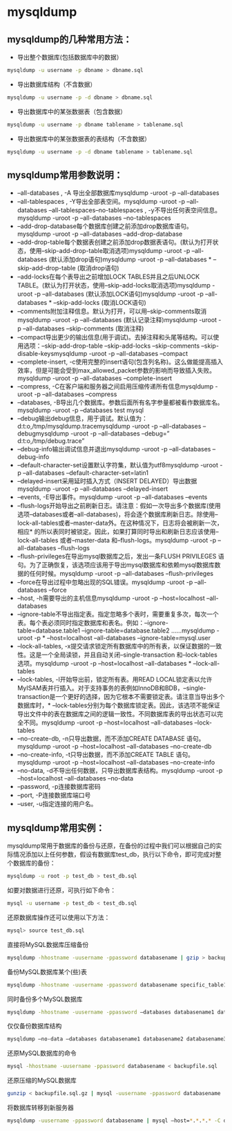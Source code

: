 # mysqldump

## mysqldump的几种常用方法：

* 导出整个数据库(包括数据库中的数据）

```sh
mysqldump -u username -p dbname > dbname.sql
```

* 导出数据库结构（不含数据）

```sh
mysqldump -u username -p -d dbname > dbname.sql
```

* 导出数据库中的某张数据表（包含数据）

```sh
mysqldump -u username -p dbname tablename > tablename.sql
```

* 导出数据库中的某张数据表的表结构（不含数据）

```sh
mysqldump -u username -p -d dbname tablename > tablename.sql
```

## mysqldump常用参数说明：

* –all-databases , -A 导出全部数据库mysqldump -uroot -p –all-databases
* –all-tablespaces , -Y导出全部表空间。mysqldump -uroot -p –all-databases –all-tablespaces–no-tablespaces , -y不导出任何表空间信息。mysqldump -uroot -p –all-databases –no-tablespaces
* –add-drop-database每个数据库创建之前添加drop数据库语句。mysqldump -uroot -p –all-databases –add-drop-database
* –add-drop-table每个数据表创建之前添加drop数据表语句。(默认为打开状态，使用–skip-add-drop-table取消选项)mysqldump -uroot -p –all-databases (默认添加drop语句)mysqldump -uroot -p –all-databases * –skip-add-drop-table (取消drop语句)
* –add-locks在每个表导出之前增加LOCK TABLES并且之后UNLOCK TABLE。(默认为打开状态，使用–skip-add-locks取消选项)mysqldump -uroot -p –all-databases (默认添加LOCK语句)mysqldump -uroot -p –all-databases * –skip-add-locks (取消LOCK语句)
* –comments附加注释信息。默认为打开，可以用–skip-comments取消mysqldump -uroot -p –all-databases (默认记录注释)mysqldump -uroot -p –all-databases –skip-comments (取消注释)
* –compact导出更少的输出信息(用于调试)。去掉注释和头尾等结构。可以使用选项：–skip-add-drop-table –skip-add-locks –skip-comments –skip-disable-keysmysqldump -uroot -p –all-databases –compact
* –complete-insert, -c使用完整的insert语句(包含列名称)。这么做能提高插入效率，但是可能会受到max_allowed_packet参数的影响而导致插入失败。mysqldump -uroot -p –all-databases –complete-insert
* –compress, -C在客户端和服务器之间启用压缩传递所有信息mysqldump -uroot -p –all-databases –compress
* –databases, -B导出几个数据库。参数后面所有名字参量都被看作数据库名。mysqldump -uroot -p –databases test mysql
* –debug输出debug信息，用于调试。默认值为：d:t:o,/tmp/mysqldump.tracemysqldump -uroot -p –all-databases –debugmysqldump -uroot -p –all-databases –debug=” d:t:o,/tmp/debug.trace”
* –debug-info输出调试信息并退出mysqldump -uroot -p –all-databases –debug-info
* –default-character-set设置默认字符集，默认值为utf8mysqldump -uroot -p –all-databases –default-character-set=latin1
* –delayed-insert采用延时插入方式（INSERT DELAYED）导出数据mysqldump -uroot -p –all-databases –delayed-insert
* –events, -E导出事件。mysqldump -uroot -p –all-databases –events
* –flush-logs开始导出之前刷新日志。请注意：假如一次导出多个数据库(使用选项–databases或者–all-databases)，将会逐个数据库刷新日志。除使用–lock-all-tables或者–master-data外。在这种情况下，日志将会被刷新一次，相应* 的所以表同时被锁定。因此，如果打算同时导出和刷新日志应该使用–lock-all-tables 或者–master-data 和–flush-logs。mysqldump -uroot -p –all-databases –flush-logs
* –flush-privileges在导出mysql数据库之后，发出一条FLUSH PRIVILEGES 语句。为了正确恢复，该选项应该用于导出mysql数据库和依赖mysql数据库数据的任何时候。mysqldump -uroot -p –all-databases –flush-privileges
* –force在导出过程中忽略出现的SQL错误。mysqldump -uroot -p –all-databases –force
* –host, -h需要导出的主机信息mysqldump -uroot -p –host=localhost –all-databases
* –ignore-table不导出指定表。指定忽略多个表时，需要重复多次，每次一个表。每个表必须同时指定数据库和表名。例如：–ignore-table=database.table1 –ignore-table=database.table2 ……mysqldump -uroot -p * –host=localhost –all-databases –ignore-table=mysql.user
* –lock-all-tables, -x提交请求锁定所有数据库中的所有表，以保证数据的一致性。这是一个全局读锁，并且自动关闭–single-transaction 和–lock-tables 选项。mysqldump -uroot -p –host=localhost –all-databases * –lock-all-tables
* –lock-tables, -l开始导出前，锁定所有表。用READ LOCAL锁定表以允许MyISAM表并行插入。对于支持事务的表例如InnoDB和BDB，–single-transaction是一个更好的选择，因为它根本不需要锁定表。请注意当导出多个数据库时，* –lock-tables分别为每个数据库锁定表。因此，该选项不能保证导出文件中的表在数据库之间的逻辑一致性。不同数据库表的导出状态可以完全不同。mysqldump -uroot -p –host=localhost –all-databases –lock-tables
* –no-create-db, -n只导出数据，而不添加CREATE DATABASE 语句。mysqldump -uroot -p –host=localhost –all-databases –no-create-db
* –no-create-info, -t只导出数据，而不添加CREATE TABLE 语句。mysqldump -uroot -p –host=localhost –all-databases –no-create-info
* –no-data, -d不导出任何数据，只导出数据库表结构。mysqldump -uroot -p –host=localhost –all-databases –no-data
* –password, -p连接数据库密码
* –port, -P连接数据库端口号
* –user, -u指定连接的用户名。

## mysqldump常用实例：

mysqldump常用于数据库的备份与还原，在备份的过程中我们可以根据自己的实际情况添加以上任何参数，假设有数据库test_db，执行以下命令，即可完成对整个数据库的备份：

```sh
mysqldump -u root -p test_db > test_db.sql
```

如要对数据进行还原，可执行如下命令：

```sh
mysql -u username -p test_db < test_db.sql
```

还原数据库操作还可以使用以下方法：

```sh
mysql> source test_db.sql
```

直接将MySQL数据库压缩备份

```sh
mysqldump -hhostname -uusername -ppassword databasename | gzip > backupfile.sql.gz
```

备份MySQL数据库某个(些)表

```sh
mysqldump -hhostname -uusername -ppassword databasename specific_table1 specific_table2 > backupfile.sql
```

同时备份多个MySQL数据库

```sh
mysqldump -hhostname -uusername -ppassword –databases databasename1 databasename2 databasename3 > multibackupfile.sql
```

仅仅备份数据库结构

```sh
mysqldump –no-data –databases databasename1 databasename2 databasename3 > structurebackupfile.sql
```

还原MySQL数据库的命令

```sh
mysql -hhostname -uusername -ppassword databasename < backupfile.sql
```

还原压缩的MySQL数据库

```sh
gunzip < backupfile.sql.gz | mysql -uusername -ppassword databasename
```

将数据库转移到新服务器

```sh
mysqldump -uusername -ppassword databasename | mysql –host=*.*.*.* -C databasename
```

